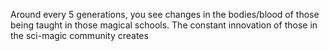Around every 5 generations, you see changes in the bodies/blood of those being taught in those magical schools. The constant innovation of those in the sci-magic community creates 
